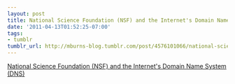 ```yaml
---
layout: post
title: National Science Foundation (NSF) and the Internet's Domain Name System (DNS)
date: '2011-04-13T01:52:25-07:00'
tags:
- tumblr
tumblr_url: http://mburns-blog.tumblr.com/post/4576101066/national-science-foundation-nsf-and-the
---
```

<a href="http://www.cavebear.com/archive/nsf-dns/">National Science Foundation (NSF) and the Internet's Domain Name System (DNS)</a>

